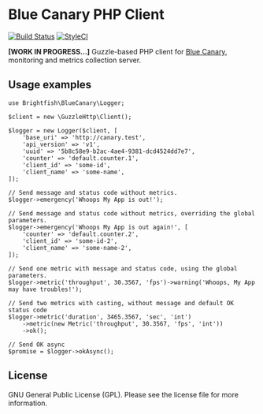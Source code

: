 # Blue Canary PHP Client

[![Build Status](https://travis-ci.com/brightfish-be/blue-canary-php-client.svg?branch=master&label=Build&style=flat-square)](https://travis-ci.com/brightfish-be/blue-canary-php-client)
[![StyleCI](https://github.styleci.io/repos/230270770/shield?branch=master&style=flat-square)](https://github.styleci.io/repos/230270770)

**[WORK IN PROGRESS...]**
Guzzle-based PHP client for [Blue Canary](https://github.com/brightfish-be/blue-canary-dashboard), 
monitoring and metrics collection server.

## Usage examples
```
use Brightfish\BlueCanary\Logger;

$client = new \GuzzleHttp\Client();

$logger = new Logger($client, [
    'base_uri' => 'http://canary.test',
    'api_version' => 'v1',
    'uuid' => '5b8c58e9-b2ac-4ae4-9381-dcd4524dd7e7',
    'counter' => 'default.counter.1',
    'client_id' => 'some-id',
    'client_name' => 'some-name',
]);

// Send message and status code without metrics.
$logger->emergency('Whoops My App is out!');

// Send message and status code without metrics, overriding the global parameters.
$logger->emergency('Whoops My App is out again!', [
    'counter' => 'default.counter.2',
    'client_id' => 'some-id-2',
    'client_name' => 'some-name-2',
]);

// Send one metric with message and status code, using the global parameters.
$logger->metric('throughput', 30.3567, 'fps')->warning('Whoops, My App may have troubles!');

// Send two metrics with casting, without message and default OK status code
$logger->metric('duration', 3465.3567, 'sec', 'int')
    ->metric(new Metric('throughput', 30.3567, 'fps', 'int'))
    ->ok();

// Send OK async 
$promise = $logger->okAsync();
```

## License
GNU General Public License (GPL). Please see the license file for more information.
